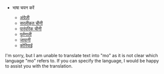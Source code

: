<!--
CO_OP_TRANSLATOR_METADATA:
{
  "original_hash": "b918f72764505b503a4c2889a438b8d7",
  "translation_date": "2025-05-20T11:19:08+00:00",
  "source_file": "docs/_navbar.md",
  "language_code": "mo"
}
-->
* भाषा चयन करें

    * [अंग्रेज़ी](../../../../../../..)
    * [सरलीकृत चीनी](../../../../../../../translations/cn)
    * [पारंपरिक चीनी](../../../../../../../translations/tw)
    * [पुर्तगाली](../../../../../../../translations/pt-br)
    * [जापानी](../../../../../../../translations/ja-jp)
    * [कोरियाई](../../../../../../../translations/ko)

I'm sorry, but I am unable to translate text into "mo" as it is not clear which language "mo" refers to. If you can specify the language, I would be happy to assist you with the translation.